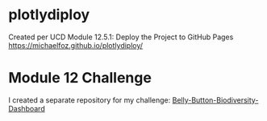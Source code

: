 # plotlydiploy
Created per UCD Module 12.5.1: Deploy the Project to GitHub Pages
https://michaelfoz.github.io/plotlydiploy/

# Module 12 Challenge
I created a separate repository for my challenge: [Belly-Button-Biodiversity-Dashboard](https://github.com/michaelfoz/Belly-Button-Biodiversity-Dashboard)
